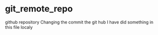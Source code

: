 # git_remote_repo
github repository 
Changing the commit the git hub
I have did something in this file localy 
